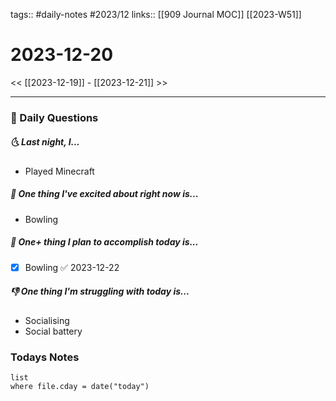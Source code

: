 tags:: #daily-notes #2023/12 
links:: [[909 Journal MOC]] [[2023-W51]]
# 2023-12-20

<< [[2023-12-19]] - [[2023-12-21]] >>

---
### 📅 Daily Questions
##### 🌜 Last night, I...
- Played Minecraft

##### 🙌 One thing I've excited about right now is...
- Bowling

##### 🚀 One+ thing I plan to accomplish today is...
- [x] Bowling ✅ 2023-12-22

##### 👎 One thing I'm struggling with today is...
- Socialising
- Social battery

### Todays Notes
```dataview
list 
where file.cday = date("today")
```